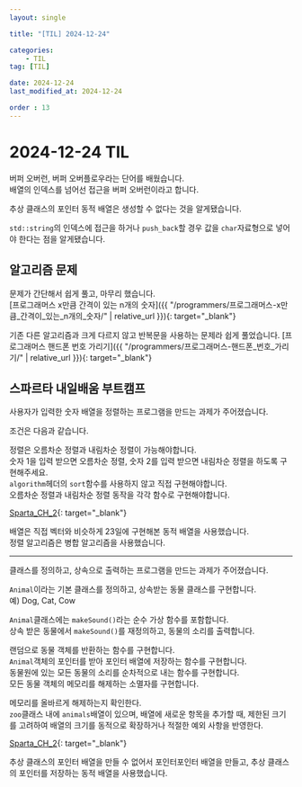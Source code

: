 ```yaml
---
layout: single

title: "[TIL] 2024-12-24"

categories:
    - TIL
tag: [TIL]

date: 2024-12-24
last_modified_at: 2024-12-24

order : 13
---
```


# 2024-12-24 TIL

버퍼 오버런, 버퍼 오버플로우라는 단어를 배웠습니다.  
배열의 인덱스를 넘어선 접근을 버퍼 오버런이라고 합니다.

추상 클래스의 포인터 동적 배열은 생성할 수 없다는 것을 알게됐습니다.

`std::string`의 인덱스에 접근을 하거나 `push_back`할 경우 값을 `char`자료형으로 넣어야 한다는 점을 알게됐습니다.

## 알고리즘 문제

문제가 간단해서 쉽게 풀고, 마무리 했습니다.  
[프로그래머스 x만큼 간격이 있는 n개의 숫자]({{ "/programmers/프로그래머스-x만큼_간격이_있는_n개의_숫자/" | relative_url }}){: target="_blank"}

기존 다른 알고리즘과 크게 다르지 않고 반복문을 사용하는 문제라 쉽게 풀었습니다.
[프로그래머스 핸드폰 번호 가리기]({{ "/programmers/프로그래머스-핸드폰_번호_가리기/" | relative_url }}){: target="_blank"}

## 스파르타 내일배움 부트캠프

사용자가 입력한 숫자 배열을 정렬하는 프로그램을 만드는 과제가 주어졌습니다.

조건은 다음과 같습니다.

정렬은 오름차순 정렬과 내림차순 정렬이 가능해야합니다.  
숫자 1을 입력 받으면 오름차순 정렬, 숫자 2를 입력 받으면 내림차순 정렬을 하도록 구현해주세요.  
`algorithm`헤더의 `sort`함수를 사용하지 않고 직접 구현해야합니다.  
오름차순 정렬과 내림차순 정렬 동작을 각각 함수로 구현해야합니다.

[Sparta_CH_2](https://github.com/SeonBab/Sparta){: target="_blank"}

배열은 직접 벡터와 비슷하게 23일에 구현해본 동적 배열을 사용했습니다.  
정렬 알고리즘은 병합 알고리즘을 사용했습니다.

----

클래스를 정의하고, 상속으로 출력하는 프로그램을 만드는 과제가 주어졌습니다.

`Animal`이라는 기본 클래스를 정의하고, 상속받는 동물 클래스를 구현합니다.  
예) Dog, Cat, Cow

`Animal`클래스에는 `makeSound()`라는 순수 가상 함수를 포함합니다.  
상속 받은 동물에서 `makeSound()`를 재정의하고, 동물의 소리를 출력합니다.

랜덤으로 동물 객체를 반환하는 함수를 구현합니다.  
`Animal`객체의 포인터를 받아 포인터 배열에 저장하는 함수를 구현합니다.  
동물원에 있는 모든 동물의 소리를 순차적으로 내는 함수를 구현합니다.  
모든 동물 객체의 메모리를 해제하는 소멸자를 구현합니다.  

메모리를 올바르게 해제하는지 확인한다.  
`zoo`클래스 내에 `animals`배열이 있으며, 배열에 새로운 항목을 추가할 때, 제한된 크기를 고려하여 배열의 크기를 동적으로 확장하거나 적절한 예외 사항을 반영한다.

[Sparta_CH_2](https://github.com/SeonBab/Sparta){: target="_blank"}

추상 클래스의 포인터 배열을 만들 수 없어서 포인터포인터 배열을 만들고, 추상 클래스의 포인터를 저장하는 동적 배열을 사용했습니다.